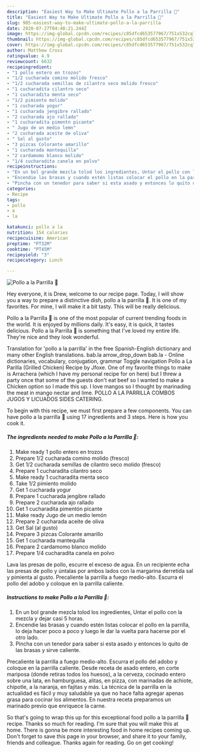```yaml
---
description: "Easiest Way to Make Ultimate Pollo a la Parrilla 🐓"
title: "Easiest Way to Make Ultimate Pollo a la Parrilla 🐓"
slug: 985-easiest-way-to-make-ultimate-pollo-a-la-parrilla
date: 2020-07-27T04:48:21.244Z
image: https://img-global.cpcdn.com/recipes/c85dfcd653577967/751x532cq70/pollo-a-la-parrilla-🐓-foto-principal.jpg
thumbnail: https://img-global.cpcdn.com/recipes/c85dfcd653577967/751x532cq70/pollo-a-la-parrilla-🐓-foto-principal.jpg
cover: https://img-global.cpcdn.com/recipes/c85dfcd653577967/751x532cq70/pollo-a-la-parrilla-🐓-foto-principal.jpg
author: Matthew Cross
ratingvalue: 4.9
reviewcount: 6632
recipeingredient:
- "1 pollo entero en trozos"
- "1/2 cucharada comino molido fresco"
- "1/2 cucharada semillas de cilantro seco molido fresco"
- "1 cucharadita cilantro seco"
- "1 cucharadita menta seco"
- "1/2 pimiento molido"
- "1 cucharada yogur"
- "1 cucharada jengibre rallado"
- "2 cucharada ajo rallado"
- "1 cucharadita pimentn picante"
- " Jugo de un medio lemn"
- "2 cucharada aceite de oliva"
- " Sal al gusto"
- "3 pizcas Colorante amarillo"
- "1 cucharada mantequilla"
- "2 cardamomo blanco molido"
- "1/4 cucharadita canela en polvo"
recipeinstructions:
- "En un bol grande mezcla tolod los ingredientes, Untar el pollo con la mezcla y dejar casi 5 horas."
- "Encendie las brasas y cuando estén listas colocar el pollo en la parrilla, lo deja hacer poco a poco y luego le dar la vuelta para hacerse por el otro lado."
- "Pincha con un tenedor para saber si esta asado y entonces lo quito de las brasas y sirve caliente."
categories:
- Recipe
tags:
- pollo
- a
- la

katakunci: pollo a la 
nutrition: 154 calories
recipecuisine: American
preptime: "PT32M"
cooktime: "PT45M"
recipeyield: "3"
recipecategory: Lunch

---
```



![Pollo a la Parrilla 🐓](https://img-global.cpcdn.com/recipes/c85dfcd653577967/751x532cq70/pollo-a-la-parrilla-🐓-foto-principal.jpg)

Hey everyone, it is Drew, welcome to our recipe page. Today, I will show you a way to prepare a distinctive dish, pollo a la parrilla 🐓. It is one of my favorites. For mine, I will make it a bit tasty. This will be really delicious.

Pollo a la Parrilla 🐓 is one of the most popular of current trending foods in the world. It is enjoyed by millions daily. It's easy, it is quick, it tastes delicious. Pollo a la Parrilla 🐓 is something that I've loved my entire life. They're nice and they look wonderful.

Translation for &#39;pollo a la parrilla&#39; in the free Spanish-English dictionary and many other English translations. bab.la arrow_drop_down bab.la - Online dictionaries, vocabulary, conjugation, grammar Toggle navigation Pollo a La Parilla (Grilled Chicken) Recipe by Jfoxe. One of my favorite things to make is Arrachera (which I have my personal recipe for on here) but I threw a party once that some of the guests don&#39;t eat beef so I wanted to make a Chicken option so I made this up. I love mangos so I thought by marinading the meat in mango nectar and lime. POLLO A LA PARRILLA COMBOS JUGOS Y LICUADOS SIDES CATERING.


To begin with this recipe, we must first prepare a few components. You can have pollo a la parrilla 🐓 using 17 ingredients and 3 steps. Here is how you cook it.

<!--inarticleads1-->

##### The ingredients needed to make Pollo a la Parrilla 🐓:

1. Make ready 1 pollo entero en trozos
1. Prepare 1/2 cucharada comino molido (fresco)
1. Get 1/2 cucharada semillas de cilantro seco molido (fresco)
1. Prepare 1 cucharadita cilantro seco
1. Make ready 1 cucharadita menta seco
1. Take 1/2 pimiento molido
1. Get 1 cucharada yogur
1. Prepare 1 cucharada jengibre rallado
1. Prepare 2 cucharada ajo rallado
1. Get 1 cucharadita pimentón picante
1. Make ready  Jugo de un medio lemón
1. Prepare 2 cucharada aceite de oliva
1. Get  Sal (al gusto)
1. Prepare 3 pizcas Colorante amarillo
1. Get 1 cucharada mantequilla
1. Prepare 2 cardamomo blanco molido
1. Prepare 1/4 cucharadita canela en polvo


Lava las presas de pollo, escurre el exceso de agua. En un recipiente echa las presas de pollo y úntalas por ambos lados con la margarina derretida sal y pimienta al gusto. Precaliente la parrilla a fuego medio-alto. Escurra el pollo del adobo y coloque en la parrilla caliente. 

<!--inarticleads2-->

##### Instructions to make Pollo a la Parrilla 🐓:

1. En un bol grande mezcla tolod los ingredientes, Untar el pollo con la mezcla y dejar casi 5 horas.
1. Encendie las brasas y cuando estén listas colocar el pollo en la parrilla, lo deja hacer poco a poco y luego le dar la vuelta para hacerse por el otro lado.
1. Pincha con un tenedor para saber si esta asado y entonces lo quito de las brasas y sirve caliente.


Precaliente la parrilla a fuego medio-alto. Escurra el pollo del adobo y coloque en la parrilla caliente. Desde receta de asado entero, en corte mariposa (donde retiras todos los huesos), a la cerveza, cocinado entero sobre una lata, en hamburguesa, alitas, en pizza, con marinadas de achiote, chipotle, a la naranja, en fajitas y más. La técnica de la parrilla en la actualidad es fácil y muy saludable ya que no hace falta agregar apenas grasa para cocinar los alimentos. En nuestra receta preparamos un marinado previo que enriquece la carne. 

So that's going to wrap this up for this exceptional food pollo a la parrilla 🐓 recipe. Thanks so much for reading. I'm sure that you will make this at home. There is gonna be more interesting food in home recipes coming up. Don't forget to save this page in your browser, and share it to your family, friends and colleague. Thanks again for reading. Go on get cooking!
